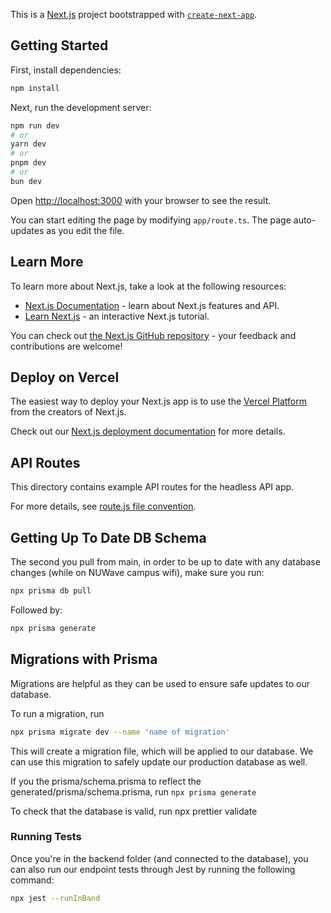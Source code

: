 This is a [Next.js](https://nextjs.org) project bootstrapped with [`create-next-app`](https://nextjs.org/docs/app/api-reference/create-next-app).

## Getting Started

First, install dependencies:

```bash
npm install
```

Next, run the development server:

```bash
npm run dev
# or
yarn dev
# or
pnpm dev
# or
bun dev
```

Open [http://localhost:3000](http://localhost:3000) with your browser to see the result.

You can start editing the page by modifying `app/route.ts`. The page auto-updates as you edit the file.

## Learn More

To learn more about Next.js, take a look at the following resources:

- [Next.js Documentation](https://nextjs.org/docs) - learn about Next.js features and API.
- [Learn Next.js](https://nextjs.org/learn) - an interactive Next.js tutorial.

You can check out [the Next.js GitHub repository](https://github.com/vercel/next.js) - your feedback and contributions are welcome!

## Deploy on Vercel

The easiest way to deploy your Next.js app is to use the [Vercel Platform](https://vercel.com/new?utm_medium=default-template&filter=next.js&utm_source=create-next-app&utm_campaign=create-next-app-readme) from the creators of Next.js.

Check out our [Next.js deployment documentation](https://nextjs.org/docs/app/building-your-application/deploying) for more details.

## API Routes

This directory contains example API routes for the headless API app.

For more details, see [route.js file convention](https://nextjs.org/docs/app/api-reference/file-conventions/route).

## Getting Up To Date DB Schema

The second you pull from main, in order to be up to date with any database changes (while on NUWave campus wifi), make sure you run:

```sh
npx prisma db pull

```
Followed by:
```sh
npx prisma generate
```

## Migrations with Prisma

Migrations are helpful as they can be used to ensure safe updates to our database.

To run a migration, run

```sh
npx prisma migrate dev --name 'name of migration'
```

This will create a migration file, which will be applied to our database. We can use this migration to safely update our production database as well.

If you the prisma/schema.prisma to reflect the generated/prisma/schema.prisma, run `npx prisma generate`

To check that the database is valid, run npx prettier validate

### Running Tests

Once you're in the backend folder (and connected to the database), you can also run our endpoint tests through Jest by running the following command:

```bash
npx jest --runInBand
```
